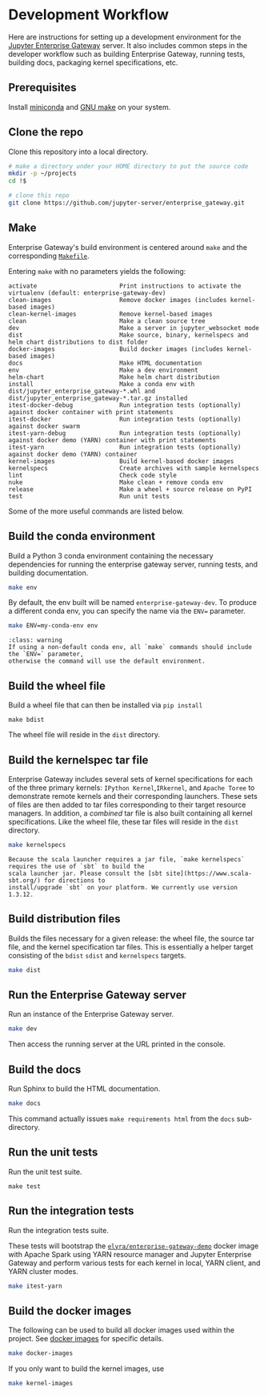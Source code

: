 # Development Workflow

Here are instructions for setting up a development environment for the [Jupyter Enterprise Gateway](https://github.com/jupyter/enterprise_gateway) 
server. It also includes common steps in the developer workflow such as building Enterprise Gateway, 
running tests, building docs, packaging kernel specifications, etc.

## Prerequisites

Install [miniconda](https://conda.io/miniconda.html) and [GNU make](https://www.gnu.org/software/make/) on your system.

## Clone the repo

Clone this repository into a local directory.

```bash
# make a directory under your HOME directory to put the source code
mkdir -p ~/projects
cd !$

# clone this repo
git clone https://github.com/jupyter-server/enterprise_gateway.git
```
## Make

Enterprise Gateway's build environment is centered around `make` and the corresponding [`Makefile`](https://github.com/jupyter-server/enterprise_gateway/blob/master/Makefile).

Entering `make` with no parameters yields the following:
```
activate                       Print instructions to activate the virtualenv (default: enterprise-gateway-dev)
clean-images                   Remove docker images (includes kernel-based images)
clean-kernel-images            Remove kernel-based images
clean                          Make a clean source tree
dev                            Make a server in jupyter_websocket mode
dist                           Make source, binary, kernelspecs and helm chart distributions to dist folder
docker-images                  Build docker images (includes kernel-based images)
docs                           Make HTML documentation
env                            Make a dev environment
helm-chart                     Make helm chart distribution
install                        Make a conda env with dist/jupyter_enterprise_gateway-*.whl and dist/jupyter_enterprise_gateway-*.tar.gz installed
itest-docker-debug             Run integration tests (optionally) against docker container with print statements
itest-docker                   Run integration tests (optionally) against docker swarm
itest-yarn-debug               Run integration tests (optionally) against docker demo (YARN) container with print statements
itest-yarn                     Run integration tests (optionally) against docker demo (YARN) container
kernel-images                  Build kernel-based docker images
kernelspecs                    Create archives with sample kernelspecs
lint                           Check code style
nuke                           Make clean + remove conda env
release                        Make a wheel + source release on PyPI
test                           Run unit tests
```
Some of the more useful commands are listed below.

## Build the conda environment

Build a Python 3 conda environment containing the necessary dependencies for
running the enterprise gateway server, running tests, and building documentation.

```bash
make env
```

By default, the env built will be named `enterprise-gateway-dev`.  To produce a different conda env, 
you can specify the name via the `ENV=` parameter. 

```bash
make ENV=my-conda-env env
```
```{admonition} Important!
:class: warning
If using a non-default conda env, all `make` commands should include the `ENV=` parameter, 
otherwise the command will use the default environment.
```

## Build the wheel file

Build a wheel file that can then be installed via `pip install`

```
make bdist
```
The wheel file will reside in the `dist` directory.

## Build the kernelspec tar file

Enterprise Gateway includes several sets of kernel specifications for each of the three primary kernels: `IPython Kernel`,`IRkernel`, 
and `Apache Toree` to demonstrate remote kernels and their corresponding launchers.  These sets of files are then added to tar files corresponding to their target resource managers.  In addition, a _combined_ tar file is also built containing all kernel specifications. Like the wheel file, these tar files will reside in the `dist` directory. 

```bash
make kernelspecs
```

```{note}
Because the scala launcher requires a jar file, `make kernelspecs` requires the use of `sbt` to build the 
scala launcher jar. Please consult the [sbt site](https://www.scala-sbt.org/) for directions to 
install/upgrade `sbt` on your platform. We currently use version 1.3.12.
```

## Build distribution files

Builds the files necessary for a given release: the wheel file, the source tar file, and the kernel specification tar
files.  This is essentially a helper target consisting of the `bdist` `sdist` and `kernelspecs` targets.

```bash
make dist
```

## Run the Enterprise Gateway server

Run an instance of the Enterprise Gateway server.

```bash
make dev
```

Then access the running server at the URL printed in the console.

## Build the docs

Run Sphinx to build the HTML documentation.

```bash
make docs
```
This command actually issues `make requirements html` from the `docs` sub-directory. 

## Run the unit tests

Run the unit test suite.

```
make test
```

## Run the integration tests

Run the integration tests suite. 

These tests will bootstrap the [`elyra/enterprise-gateway-demo`](https://hub.docker.com/r/elyra/enterprise-gateway-demo/) docker image with Apache Spark using YARN resource manager and
Jupyter Enterprise Gateway and perform various tests for each kernel in local, YARN client, and YARN cluster modes.

```bash
make itest-yarn
```

## Build the docker images

The following can be used to build all docker images used within the project.  See [docker images](docker.md) for specific details.

```bash
make docker-images
```

If you only want to build the kernel images, use

```bash
make kernel-images
```
